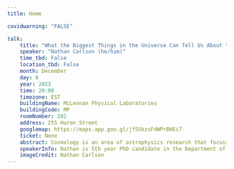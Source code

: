 ```yaml
---
title: Home

covidwarning: "FALSE"

talk:
    title: "What the Biggest Things in the Universe Can Tell Us About the Oldest and Smallest Things"
    speaker: "Nathan Carlson (he/him)"
    time_tbd: False
    location_tbd: False
    month: December
    day: 6
    year: 2023
    time: 20:00
    timezone: EST
    buildingName: McLennan Physical Laboratories
    buildingCode: MP
    roomNumber: 202
    address: 255 Huron Street
    googlemap: https://maps.app.goo.gl/jfSSkzsFdWPrBHEi7
    ticket: None
    abstract: Cosmology is an area of astrophysics research that focusses on the formation and evolution of every structure in the universe. This covers an enormous range of scales from microscopic quantum fluctuations in the early universe to the stars which those fluctuations formed to galaxies of millions or trillions of stars to the interconnected spider web-like network of galaxies and galaxy clusters that stretches across the observable universe in what we call the Cosmic Web. To understand all of these structures, we need to study the entire history of the universe from its origin nearly 14 billion years ago to today. In this sense, cosmology really is like the theory of everything for astrophysics. In my research, I connect all of these scales, using simulations of the largest structures in the universe, the Cosmic Web, to study inflation, an exotic period very early in the universe during which tiny quantum fluctuations lay the seeds for the stars and galaxies that fill our universe today.
    speakerInfo: Nathan is 5th year PhD candidate in the Department of Physics and at the Canadian Institute for Theoretical Astrophysics at the University of Toronto.  His research focusses on simulating the distribution of energy in the early Universe to model the evolution of large scale structure (the clumping together of galaxies over cosmic time) in order to better understand the epoch of inflation (a period of time when the very early Universe expanded very, very rapidly).  Nathan was born and raised in Ottawa, completing his BSc in Physics at UOttawa before coming to UofT to start his PhD.  In his free time, Nathan is very outdoorsy, and likes to do things outside, like hiking and canoeing.  In fact, Nathan has seen at least four different species of wild deer.
    imageCredit: Nathan Carlson
---
```

